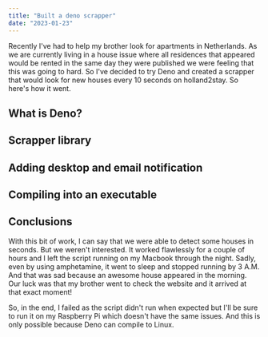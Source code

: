 ```yaml
---
title: "Built a deno scrapper"
date: "2023-01-23"
---
```


Recently I've had to help my brother look for apartments in Netherlands. As we are currently living in a house issue where all residences that appeared would be rented in the same day they were published we were feeling that this was going to hard. So I've decided to try Deno and created a scrapper that would look for new houses every 10 seconds on holland2stay. So here's how it went.

## What is Deno?

## Scrapper library

## Adding desktop and email notification

## Compiling into an executable

## Conclusions

With this bit of work, I can say that we were able to detect some houses in seconds. But we weren't interested. It worked flawlessly for a couple of hours and I left the script running on my Macbook through the night. Sadly, even by using amphetamine, it went to sleep and stopped running by 3 A.M. And that was sad because an awesome house appeared in the morning. Our luck was that my brother went to check the website and it arrived at that exact moment!

So, in the end, I failed as the script didn't run when expected but I'll be sure to run it on my Raspberry Pi which doesn't have the same issues. And this is only possible because Deno can compile to Linux.
